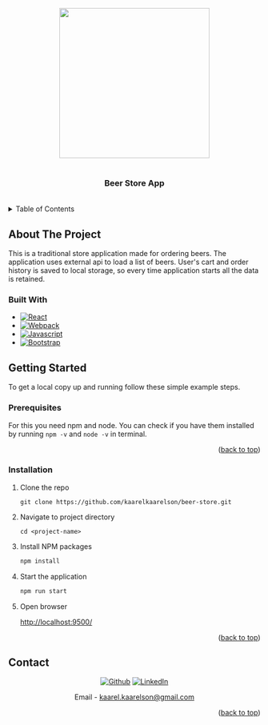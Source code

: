 <a name="readme-top"></a>

<!-- PROJECT LOGO -->

<div id="header" align="center">
<img src="https://media3.giphy.com/media/3vDFxcB9vZNNS/giphy.gif?cid=ecf05e47r44lbprmr2u6lgrxd8j9kq8nz5e4f7thq7sd3idv&rid=giphy.gif&ct=g" width="300"/>
<!-- <iframe src="https://giphy.com/embed/DGWAx8d3IkICs" width="480" height="360" frameBorder="0" class="giphy-embed" allowFullScreen></iframe> -->
<!-- <img src="https://media2.giphy.com/media/26rhJJCi5eM781RZuo/giphy.gif?cid=ecf05e47pj98zj2cpamc1dcxxyp5amj8ndh54b7q0kgy3hz2&rid=giphy.gif&ct=s" width="200"/> -->
</div>

<br />

<h3 align="center">Beer Store App</h3>
</div>

 <br />
<!-- TABLE OF CONTENTS -->
<details>
  <summary>Table of Contents</summary>
  <ol>
    <li>
      <a href="#about-the-project">About The Project</a>
      <ul>
        <li><a href="#built-with">Built With</a></li>
      </ul>
    </li>
    <li>
      <a href="#getting-started">Getting Started</a>
      <ul>
        <li><a href="#prerequisites">Prerequisites</a></li>
        <li><a href="#installation">Installation</a></li>
      </ul>
    </li>
    <li><a href="#usage">Usage</a></li>
    <li><a href="#contact">Contact</a></li>
  </ol>
</details>

<!-- ABOUT THE PROJECT -->

## About The Project

<!-- [![Product Name Screen Shot][product-screenshot]](https://example.com) -->

This is a traditional store application made for ordering beers. The application uses external api to load a list of beers. User's cart and order history is saved to local storage, so every time application starts all the data is retained.

### Built With

- [![React][react.js]][react-url]
- [![Webpack][webpack.com]][webpack-url]
- [![Javascript][javascript.com]][javascript-url]
- [![Bootstrap][bootstrap.com]][bootstrap-url]

<!-- GETTING STARTED -->

## Getting Started

To get a local copy up and running follow these simple example steps.

### Prerequisites

For this you need npm and node. You can check if you have them installed by running `npm -v` and `node -v` in terminal.

<p align="right">(<a href="#readme-top">back to top</a>)</p>

### Installation

<!-- 1. Get a free API Key at [https://example.com](https://example.com) -->

1. Clone the repo
   ```
   git clone https://github.com/kaarelkaarelson/beer-store.git
   ```
2. Navigate to project directory
   ```
   cd <project-name>
   ```
3. Install NPM packages
   ```sh
   npm install
   ```
4. Start the application
   ```sh
   npm run start
   ```
5. Open browser

   [http://localhost:9500/](http://localhost:9500/)

<p align="right">(<a href="#readme-top">back to top</a>)</p>

## Contact

<div align="center">

[![Github][github.com]][github-url]
[![LinkedIn][linkedin-shield]][linkedin-url]

Email - [kaarel.kaarelson@gmail.com](mailto:kaarel.kaarelson@gmail.com)

</div>

<p align="right">(<a href="#readme-top">back to top</a>)</p>

<!-- MARKDOWN LINKS & IMAGES -->
<!-- https://www.markdownguide.org/basic-syntax/#reference-style-links -->

[contributors-shield]: https://img.shields.io/github/contributors/github_username/repo_name.svg?style=for-the-badge
[contributors-url]: https://github.com/github_username/repo_name/graphs/contributors
[forks-shield]: https://img.shields.io/github/forks/github_username/repo_name.svg?style=for-the-badge
[forks-url]: https://github.com/github_username/repo_name/network/members
[stars-shield]: https://img.shields.io/github/stars/github_username/repo_name.svg?style=for-the-badge
[stars-url]: https://github.com/github_username/repo_name/stargazers
[issues-shield]: https://img.shields.io/github/issues/github_username/repo_name.svg?style=for-the-badge
[issues-url]: https://github.com/github_username/repo_name/issues
[license-shield]: https://img.shields.io/github/license/github_username/repo_name.svg?style=for-the-badge
[license-url]: https://github.com/github_username/repo_name/blob/master/LICENSE.txt

<!-- [linkedin-shield]: https://img.shields.io/badge/-LinkedIn-blue.svg?style=for-the-badge&logo=linkedin&colorB=555 -->

[linkedin-shield]: https://img.shields.io/badge/LinkedIn-0A66C2?logo=linkedin&logoColor=fff&style=for-the-badge
[linkedin-url]: https://www.linkedin.com/in/kaarel-richard-kaarelson-30a820217/
[product-screenshot]: images/screenshot.png
[next.js]: https://img.shields.io/badge/next.js-000000?style=for-the-badge&logo=nextdotjs&logoColor=white
[next-url]: https://nextjs.org/
[react.js]: https://img.shields.io/badge/React-20232A?style=for-the-badge&logo=react&logoColor=61DAFB
[react-url]: https://reactjs.org/
[vue.js]: https://img.shields.io/badge/Vue.js-35495E?style=for-the-badge&logo=vuedotjs&logoColor=4FC08D
[vue-url]: https://vuejs.org/
[angular.io]: https://img.shields.io/badge/Angular-DD0031?style=for-the-badge&logo=angular&logoColor=white
[angular-url]: https://angular.io/
[svelte.dev]: https://img.shields.io/badge/Svelte-4A4A55?style=for-the-badge&logo=svelte&logoColor=FF3E00
[svelte-url]: https://svelte.dev/
[laravel.com]: https://img.shields.io/badge/Laravel-FF2D20?style=for-the-badge&logo=laravel&logoColor=white
[laravel-url]: https://laravel.com
[bootstrap.com]: https://img.shields.io/badge/Bootstrap-563D7C?style=for-the-badge&logo=bootstrap&logoColor=white
[bootstrap-url]: https://getbootstrap.com
[tailwind.com]: https://img.shields.io/badge/Tailwind%20CSS-06B6D4?logo=tailwindcss&logoColor=fff&style=for-the-badge
[tailwind-url]: https://gettailwind.com
[pocketbase.com]: https://img.shields.io/badge/PocketBase-B8DBE4?logo=pocketbase&logoColor=000&style=for-the-badge
[pocketbase-url]: https://getpocketbase.com
[jquery.com]: https://img.shields.io/badge/jQuery-0769AD?style=for-the-badge&logo=jquery&logoColor=white
[javascript.com]: https://img.shields.io/badge/JavaScript-F7DF1E?logo=javascript&logoColor=000&style=for-the-badge
[javascript-url]: https://getjavascript.com
[webpack.com]: https://img.shields.io/badge/Webpack-8DD6F9?logo=webpack&logoColor=000&style=for-the-badge
[webpack-url]: https://getWebpack.com
[gmail.com]: https://img.shields.io/badge/Gmail-EA4335?logo=gmail&logoColor=fff&style=for-the-badge
[gmail-url]: kaarel.kaarelson@gmail.com
[github.com]: https://img.shields.io/badge/GitHub-181717?logo=github&logoColor=fff&style=for-the-badge
[github-url]: https://github.com/kaarelkaarelson
[jquery-url]: https://jquery.com
